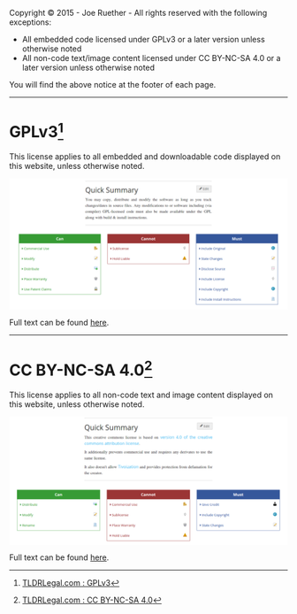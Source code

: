 Copyright © 2015 - Joe Ruether - All rights reserved with the following exceptions: 

- All embedded code licensed under GPLv3 or a later version unless otherwise noted 
- All non-code text/image content licensed under CC BY-NC-SA 4.0 or a later version unless otherwise noted

You will find the above notice at the footer of each page.

---

# GPLv3[^1]

This license applies to all embedded and downloadable code displayed on this website, unless otherwise noted.

<img src="gplv3.png" align="middle">

Full text can be found [here](https://tldrlegal.com/license/gnu-general-public-license-v3-%28gpl-3%29#fulltext).

---

# CC BY-NC-SA 4.0[^2]

This license applies to all non-code text and image content displayed on this website, unless otherwise noted.

<img src="cc-by-nc-sa-4.png" align="middle">

Full text can be found [here](https://tldrlegal.com/license/creative-commons-attribution-noncommercial-sharealike-4.0-international-%28cc-by-nc-sa-4.0%29#fulltext).

[^1]: [TLDRLegal.com : GPLv3](https://tldrlegal.com/license/gnu-general-public-license-v3-%28gpl-3%29#summary)
[^2]: [TLDRLegal.com : CC BY-NC-SA 4.0](https://tldrlegal.com/license/creative-commons-attribution-noncommercial-sharealike-4.0-international-%28cc-by-nc-sa-4.0%29#summary)
